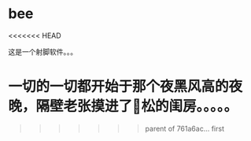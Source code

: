 # bee
<<<<<<< HEAD


这是一个射脚软件。。。

一切的一切都开始于那个夜黑风高的夜晚，隔壁老张摸进了🐶松的闺房。。。。。
=======
>>>>>>> parent of 761a6ac... first
